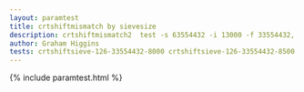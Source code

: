 ```yaml
---
layout: paramtest
title: crtshiftmismatch by sievesize
description: crtshiftmismatch2  test -s 63554432 -i 13000 -f 33554432, 43554432, 63554432 / 8500, 9000, 10000, 13000 -t 4 -d 3
author: Graham Higgins
tests: crtshiftsieve-126-33554432-8000 crtshiftsieve-126-33554432-8500 crtshiftsieve-126-33554432-9000 crtshiftsieve-126-33554432-10000 crtshiftsieve-126-33554432-13000 crtshiftsieve-126-43554432-8000 crtshiftsieve-126-43554432-8500 crtshiftsieve-126-43554432-9000 crtshiftsieve-126-43554432-10000 crtshiftsieve-126-43554432-13000 crtshiftsieve-126-63554432-8000 crtshiftsieve-126-63554432-8500 crtshiftsieve-126-63554432-9000 crtshiftsieve-126-63554432-10000 crtshiftsieve-126-63554432-13000 crtshiftsieve-126-83554432-13000 crtshiftsieve-128-33554432-8500 crtshiftsieve-128-33554432-9000 crtshiftsieve-128-33554432-10000 crtshiftsieve-128-33554432-13000 crtshiftsieve-128-43554432-8000 crtshiftsieve-128-43554432-8500 crtshiftsieve-128-43554432-9000 crtshiftsieve-128-43554432-10000 crtshiftsieve-128-43554432-13000 crtshiftsieve-128-63554432-8000 crtshiftsieve-128-63554432-8500 crtshiftsieve-128-63554432-9000 crtshiftsieve-128-63554432-10000 crtshiftsieve-128-63554432-13000 crtshiftsieve-128-83554432-13000 
---
```


{% include paramtest.html %}

